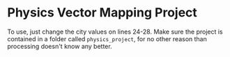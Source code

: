 # Physics Vector Mapping Project
To use, just change the city values on lines 24-28. Make sure the project is contained in a folder called `physics_project`, for no other reason than processing doesn't know any better.
